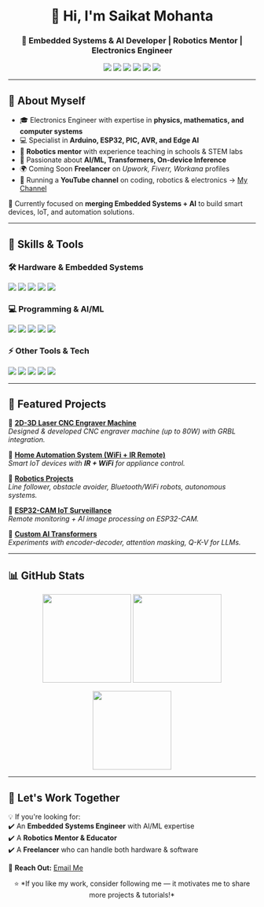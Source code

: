 <!-- Profile Header -->
<h1 align="center">👋 Hi, I'm Saikat Mohanta</h1>
<h3 align="center">🚀 Embedded Systems & AI Developer | Robotics Mentor | Electronics Engineer</h3>

<p align="center">
  <a href="mailto:saikatmohantabkp@gmail.com"><img src="https://img.shields.io/badge/Email-saikatmohantabkp%40gmail.com-red?style=for-the-badge&logo=gmail"></a>
  <a href="https://www.youtube.com/@cosmikodes"><img src="https://img.shields.io/badge/YouTube-CosmiKodes-red?style=for-the-badge&logo=youtube"></a>
  <a href="https://github.com/SaikatMohanta"><img src="https://img.shields.io/badge/GitHub-SaikatMohanta-black?style=for-the-badge&logo=github"></a>
  <a href="https://www.fiverr.com/"><img src="https://img.shields.io/badge/Fiverr-Freelancer-1DBF73?style=for-the-badge&logo=fiverr"></a>
  <a href="https://www.upwork.com/"><img src="https://img.shields.io/badge/Upwork-Freelancer-6FDA44?style=for-the-badge&logo=upwork"></a>
  <a href="https://www.workana.com/"><img src="https://img.shields.io/badge/Workana-Expert-blue?style=for-the-badge"></a>
</p>

---  ---  ---

## 🔹 About Myself  

- 🎓 Electronics Engineer with expertise in **physics, mathematics, and computer systems**  
- 💻 Specialist in **Arduino, ESP32, PIC, AVR, and Edge AI**  
- 🤖 **Robotics mentor** with experience teaching in schools & STEM labs  
- 🧠 Passionate about **AI/ML, Transformers, On-device Inference**  
- 🌍 Coming Soon **Freelancer** on *Upwork, Fiverr, Workana* profiles
- 🎥 Running a **YouTube channel** on coding, robotics & electronics → [My Channel](https://www.youtube.com/@cosmikodes)

📌 Currently focused on **merging Embedded Systems + AI** to build smart devices, IoT, and automation solutions.  

---  ---  ---

## 🔹 Skills & Tools  

### 🛠️ Hardware & Embedded Systems  
<p>
  <img src="https://img.shields.io/badge/Arduino-00979D?style=for-the-badge&logo=arduino&logoColor=white">
  <img src="https://img.shields.io/badge/ESP32-000000?style=for-the-badge&logo=espressif&logoColor=white">
  <img src="https://img.shields.io/badge/PIC_Microcontrollers-003366?style=for-the-badge&logo=microchip&logoColor=white">
  <img src="https://img.shields.io/badge/AVR-CC0000?style=for-the-badge&logo=Atmel&logoColor=white">
  <img src="https://img.shields.io/badge/Robotics-FF6F00?style=for-the-badge&logo=robotframework&logoColor=white">
</p>  

### 💻 Programming & AI/ML  
<p>
  <img src="https://img.shields.io/badge/C/C++-00599C?style=for-the-badge&logo=cplusplus&logoColor=white">
  <img src="https://img.shields.io/badge/Python-FFD43B?style=for-the-badge&logo=python&logoColor=blue">
  <img src="https://img.shields.io/badge/TensorFlow-FF6F00?style=for-the-badge&logo=tensorflow&logoColor=white">
  <img src="https://img.shields.io/badge/PyTorch-EE4C2C?style=for-the-badge&logo=pytorch&logoColor=white">
  <img src="https://img.shields.io/badge/ONNX-005CED?style=for-the-badge&logo=onnx&logoColor=white">
</p>  

### ⚡ Other Tools & Tech  
<p>
  <img src="https://img.shields.io/badge/Git-F05032?style=for-the-badge&logo=git&logoColor=white">
  <img src="https://img.shields.io/badge/GitHub-181717?style=for-the-badge&logo=github">
  <img src="https://img.shields.io/badge/3D_Printing-FF6F00?style=for-the-badge&logo=3d&logoColor=white">
  <img src="https://img.shields.io/badge/CNC_Machines-4285F4?style=for-the-badge&logo=autodesk&logoColor=white">
  <img src="https://img.shields.io/badge/IoT-0A66C2?style=for-the-badge&logo=internet-of-things&logoColor=white">
</p>  

---  ---  ---

## 🔹 Featured Projects  

📌 [**2D-3D Laser CNC Engraver Machine**](https://github.com/SaikatMohanta)  
*Designed & developed CNC engraver machine (up to 80W) with GRBL integration.*  

📌 [**Home Automation System (WiFi + IR Remote)**](https://github.com/SaikatMohanta)  
*Smart IoT devices with **IR + WiFi** for appliance control.*  

📌 [**Robotics Projects**](https://github.com/SaikatMohanta)  
*Line follower, obstacle avoider, Bluetooth/WiFi robots, autonomous systems.*  

📌 [**ESP32-CAM IoT Surveillance**](https://github.com/SaikatMohanta)  
*Remote monitoring + AI image processing on ESP32-CAM.*  

📌 [**Custom AI Transformers**](https://github.com/SaikatMohanta)  
*Experiments with encoder-decoder, attention masking, Q-K-V for LLMs.*  

---  ---  ---

## 📊 GitHub Stats  

<p align="center">
  <img src="https://github-readme-stats.vercel.app/api?username=SaikatMohanta&show_icons=true&theme=tokyonight&count_private=true" height="180px"/>
  <img src="https://github-readme-streak-stats.herokuapp.com/?user=SaikatMohanta&theme=tokyonight" height="180px"/>
</p>  

<p align="center">
  <img src="https://github-readme-stats.vercel.app/api/top-langs/?username=SaikatMohanta&layout=compact&theme=tokyonight" height="160px"/>
</p>

---  ---  ---

## 🔹 Let's Work Together  

💡 If you're looking for:  
✔️ An **Embedded Systems Engineer** with AI/ML expertise  
✔️ A **Robotics Mentor & Educator**  
✔️ A **Freelancer** who can handle both hardware & software  

📩 **Reach Out:** [Email Me](mailto:saikatmohantabkp@gmail.com)  

<p align="center">
  ⭐ *If you like my work, consider following me — it motivates me to share more projects & tutorials!*  
</p>
